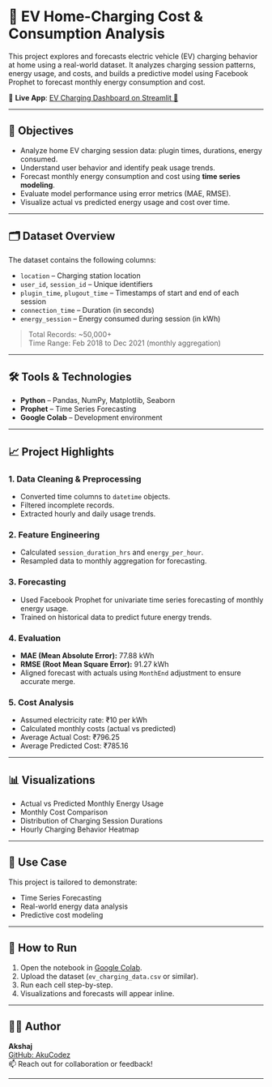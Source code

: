 # 🔋 EV Home-Charging Cost & Consumption Analysis

This project explores and forecasts electric vehicle (EV) charging behavior at home using a real-world dataset. It analyzes charging session patterns, energy usage, and costs, and builds a predictive model using Facebook Prophet to forecast monthly energy consumption and cost.

📌 **Live App**: [EV Charging Dashboard on Streamlit 🚀](https://ev-home-charging-analysis.streamlit.app/)


---

## 📌 Objectives

- Analyze home EV charging session data: plugin times, durations, energy consumed.
- Understand user behavior and identify peak usage trends.
- Forecast monthly energy consumption and cost using **time series modeling**.
- Evaluate model performance using error metrics (MAE, RMSE).
- Visualize actual vs predicted energy usage and cost over time.

---

## 🗂️ Dataset Overview

The dataset contains the following columns:

- `location` – Charging station location
- `user_id`, `session_id` – Unique identifiers
- `plugin_time`, `plugout_time` – Timestamps of start and end of each session
- `connection_time` – Duration (in seconds)
- `energy_session` – Energy consumed during session (in kWh)

> Total Records: ~50,000+  
> Time Range: Feb 2018 to Dec 2021 (monthly aggregation)

---

## 🛠️ Tools & Technologies

- **Python** – Pandas, NumPy, Matplotlib, Seaborn
- **Prophet** – Time Series Forecasting
- **Google Colab** – Development environment

---

## 📈 Project Highlights

### 1. Data Cleaning & Preprocessing
- Converted time columns to `datetime` objects.
- Filtered incomplete records.
- Extracted hourly and daily usage trends.

### 2. Feature Engineering
- Calculated `session_duration_hrs` and `energy_per_hour`.
- Resampled data to monthly aggregation for forecasting.

### 3. Forecasting
- Used Facebook Prophet for univariate time series forecasting of monthly energy usage.
- Trained on historical data to predict future energy trends.

### 4. Evaluation
- **MAE (Mean Absolute Error):** 77.88 kWh  
- **RMSE (Root Mean Square Error):** 91.27 kWh  
- Aligned forecast with actuals using `MonthEnd` adjustment to ensure accurate merge.

### 5. Cost Analysis
- Assumed electricity rate: ₹10 per kWh
- Calculated monthly costs (actual vs predicted)
- Average Actual Cost: ₹796.25  
- Average Predicted Cost: ₹785.16  

---

## 📊 Visualizations

- Actual vs Predicted Monthly Energy Usage
- Monthly Cost Comparison
- Distribution of Charging Session Durations
- Hourly Charging Behavior Heatmap

---

## 📍 Use Case

This project is tailored to demonstrate:
- Time Series Forecasting
- Real-world energy data analysis
- Predictive cost modeling
---

## 🚀 How to Run
1. Open the notebook in [Google Colab](https://colab.research.google.com/).
2. Upload the dataset (`ev_charging_data.csv` or similar).
3. Run each cell step-by-step.
4. Visualizations and forecasts will appear inline.

---

## 🙋‍♂️ Author

**Akshaj**  
[GitHub: AkuCodez](https://github.com/AkuCodez)  
📫 Reach out for collaboration or feedback!

---
